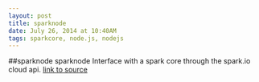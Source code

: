 ```yaml
---
layout: post
title: sparknode
date: July 26, 2014 at 10:40AM
tags: sparkcore, node.js, nodejs
---
```

##sparknode
sparknode
Interface with a spark core through the spark.io cloud api.
[link to source](http://ift.tt/1tMy2FB) 
